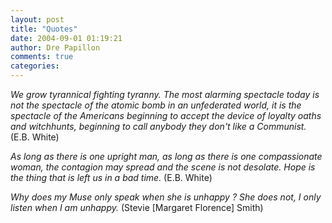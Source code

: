 ```yaml
---
layout: post
title: "Quotes"
date: 2004-09-01 01:19:21
author: Dre Papillon
comments: true
categories: 
---
```



*We grow tyrannical fighting tyranny.  The most alarming spectacle today is not the spectacle of the atomic bomb in an unfederated world, it is the spectacle of the Americans beginning to accept the device of loyalty oaths and witchhunts, beginning to call anybody they don't like a Communist.*  (E.B. White)

*As long as there is one upright man, as long as there is one compassionate woman, the contagion may spread and the scene is not desolate. Hope is the thing that is left us in a bad time.*  (E.B. White)

*Why does my Muse only speak when she is unhappy ? She does not, I only listen when I am unhappy.*  (Stevie [Margaret Florence] Smith)